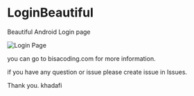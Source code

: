 # LoginBeautiful
Beautiful Android Login page

![Login Page](http://bisacoding.com/wp-content/uploads/2016/05/Screenshot_20160505-191840.png)

you can go to bisacoding.com for more information.

if you have any question or issue please create issue in Issues. 

Thank you.
khadafi
